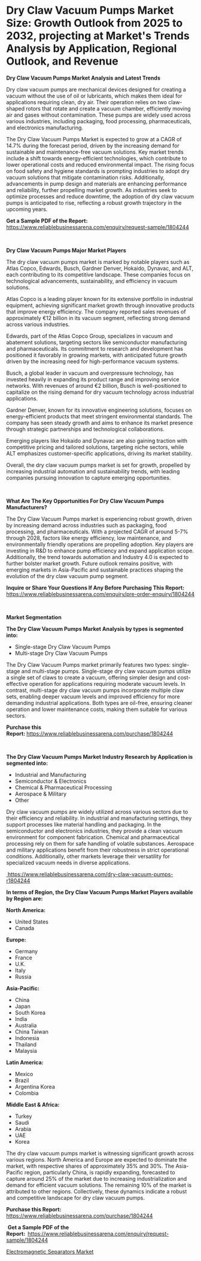 <p><h1>Dry Claw Vacuum Pumps Market Size: Growth Outlook from 2025 to 2032, projecting at Market's Trends Analysis by Application, Regional Outlook, and Revenue</h1></p><p><strong>Dry Claw Vacuum Pumps Market Analysis and Latest Trends</strong></p>
<p><p>Dry claw vacuum pumps are mechanical devices designed for creating a vacuum without the use of oil or lubricants, which makes them ideal for applications requiring clean, dry air. Their operation relies on two claw-shaped rotors that rotate and create a vacuum chamber, efficiently moving air and gases without contamination. These pumps are widely used across various industries, including packaging, food processing, pharmaceuticals, and electronics manufacturing.</p><p>The Dry Claw Vacuum Pumps Market is expected to grow at a CAGR of 14.7% during the forecast period, driven by the increasing demand for sustainable and maintenance-free vacuum solutions. Key market trends include a shift towards energy-efficient technologies, which contribute to lower operational costs and reduced environmental impact. The rising focus on food safety and hygiene standards is prompting industries to adopt dry vacuum solutions that mitigate contamination risks. Additionally, advancements in pump design and materials are enhancing performance and reliability, further propelling market growth. As industries seek to optimize processes and reduce downtime, the adoption of dry claw vacuum pumps is anticipated to rise, reflecting a robust growth trajectory in the upcoming years.</p></p>
<p><strong>Get a Sample PDF of the Report:&nbsp;</strong> <a href="https://www.reliablebusinessarena.com/enquiry/request-sample/1804244?utm_campaign=2238&utm_medium=2&utm_source=Github&utm_content=ia&utm_term=19022025&utm_id=dry-claw-vacuum-pumps">https://www.reliablebusinessarena.com/enquiry/request-sample/1804244</a></p>
<p>&nbsp;</p>
<p><strong>Dry Claw Vacuum Pumps Major Market Players</strong></p>
<p><p>The dry claw vacuum pumps market is marked by notable players such as Atlas Copco, Edwards, Busch, Gardner Denver, Hokaido, Dynavac, and ALT, each contributing to its competitive landscape. These companies focus on technological advancements, sustainability, and efficiency in vacuum solutions.</p><p>Atlas Copco is a leading player known for its extensive portfolio in industrial equipment, achieving significant market growth through innovative products that improve energy efficiency. The company reported sales revenues of approximately €12 billion in its vacuum segment, reflecting strong demand across various industries.</p><p>Edwards, part of the Atlas Copco Group, specializes in vacuum and abatement solutions, targeting sectors like semiconductor manufacturing and pharmaceuticals. Its commitment to research and development has positioned it favorably in growing markets, with anticipated future growth driven by the increasing need for high-performance vacuum systems.</p><p>Busch, a global leader in vacuum and overpressure technology, has invested heavily in expanding its product range and improving service networks. With revenues of around €2 billion, Busch is well-positioned to capitalize on the rising demand for dry vacuum technology across industrial applications.</p><p>Gardner Denver, known for its innovative engineering solutions, focuses on energy-efficient products that meet stringent environmental standards. The company has seen steady growth and aims to enhance its market presence through strategic partnerships and technological collaborations.</p><p>Emerging players like Hokaido and Dynavac are also gaining traction with competitive pricing and tailored solutions, targeting niche sectors, while ALT emphasizes customer-specific applications, driving its market stability.</p><p>Overall, the dry claw vacuum pumps market is set for growth, propelled by increasing industrial automation and sustainability trends, with leading companies pursuing innovation to capture emerging opportunities.</p></p>
<p>&nbsp;</p>
<p><strong>What Are The Key Opportunities For Dry Claw Vacuum Pumps Manufacturers?</strong></p>
<p><p>The Dry Claw Vacuum Pumps market is experiencing robust growth, driven by increasing demand across industries such as packaging, food processing, and pharmaceuticals. With a projected CAGR of around 5-7% through 2028, factors like energy efficiency, low maintenance, and environmentally friendly operations are propelling adoption. Key players are investing in R&D to enhance pump efficiency and expand application scope. Additionally, the trend towards automation and Industry 4.0 is expected to further bolster market growth. Future outlook remains positive, with emerging markets in Asia-Pacific and sustainable practices shaping the evolution of the dry claw vacuum pump segment.</p></p>
<p><strong>Inquire or Share Your Questions If Any Before Purchasing This Report:</strong> <a href="https://www.reliablebusinessarena.com/enquiry/pre-order-enquiry/1804244?utm_campaign=2238&utm_medium=2&utm_source=Github&utm_content=ia&utm_term=19022025&utm_id=dry-claw-vacuum-pumps">https://www.reliablebusinessarena.com/enquiry/pre-order-enquiry/1804244</a></p>
<p>&nbsp;</p>
<p><strong>Market Segmentation</strong></p>
<p><strong>The Dry Claw Vacuum Pumps Market Analysis by types is segmented into:</strong></p>
<p><ul><li>Single-stage Dry Claw Vacuum Pumps</li><li>Multi-stage Dry Claw Vacuum Pumps</li></ul></p>
<p><p>The Dry Claw Vacuum Pumps market primarily features two types: single-stage and multi-stage pumps. Single-stage dry claw vacuum pumps utilize a single set of claws to create a vacuum, offering simpler design and cost-effective operation for applications requiring moderate vacuum levels. In contrast, multi-stage dry claw vacuum pumps incorporate multiple claw sets, enabling deeper vacuum levels and improved efficiency for more demanding industrial applications. Both types are oil-free, ensuring cleaner operation and lower maintenance costs, making them suitable for various sectors.</p></p>
<p><strong>Purchase this Report:&nbsp;</strong><a href="https://www.reliablebusinessarena.com/purchase/1804244?utm_campaign=2238&utm_medium=2&utm_source=Github&utm_content=ia&utm_term=19022025&utm_id=dry-claw-vacuum-pumps">https://www.reliablebusinessarena.com/purchase/1804244</a></p>
<p>&nbsp;</p>
<p><strong>The Dry Claw Vacuum Pumps Market Industry Research by Application is segmented into:</strong></p>
<p><ul><li>Industrial and Manufacturing</li><li>Semiconductor & Electronics</li><li>Chemical & Pharmaceutical Processing</li><li>Aerospace & Military</li><li>Other</li></ul></p>
<p><p>Dry claw vacuum pumps are widely utilized across various sectors due to their efficiency and reliability. In industrial and manufacturing settings, they support processes like material handling and packaging. In the semiconductor and electronics industries, they provide a clean vacuum environment for component fabrication. Chemical and pharmaceutical processing rely on them for safe handling of volatile substances. Aerospace and military applications benefit from their robustness in strict operational conditions. Additionally, other markets leverage their versatility for specialized vacuum needs in diverse applications.</p></p>
<p><a href="https://www.reliablebusinessarena.com/dry-claw-vacuum-pumps-r1804244?utm_campaign=2238&utm_medium=2&utm_source=Github&utm_content=ia&utm_term=19022025&utm_id=dry-claw-vacuum-pumps">&nbsp;https://www.reliablebusinessarena.com/dry-claw-vacuum-pumps-r1804244</a></p>
<p><strong>In terms of Region, the Dry Claw Vacuum Pumps Market Players available by Region are:</strong></p>
<p>
    <p> <strong> North America: </strong>
        <ul>
            <li>United States</li>
            <li>Canada</li>
        </ul>
        </p> 
    <p> <strong> Europe: </strong>
        <ul>
            <li>Germany</li>
            <li>France</li>
            <li>U.K.</li>
            <li>Italy</li>
            <li>Russia</li>
        </ul>
        </p> 
    <p> <strong> Asia-Pacific: </strong>
        <ul>
            <li>China</li>
            <li>Japan</li>
            <li>South Korea</li>
            <li>India</li>
            <li>Australia</li>
            <li>China Taiwan</li>
            <li>Indonesia</li>
            <li>Thailand</li>
            <li>Malaysia</li>
        </ul>
        </p> 
    <p> <strong> Latin America: </strong>
        <ul>
            <li>Mexico</li>
            <li>Brazil</li>
            <li>Argentina Korea</li>
            <li>Colombia</li>
        </ul>
        </p> 
    <p> <strong> Middle East & Africa: </strong>
        <ul>
            <li>Turkey</li>
            <li>Saudi</li>
            <li>Arabia</li>
            <li>UAE</li>
            <li>Korea</li>
        </ul>
    </p>
    </p>
<p><p>The dry claw vacuum pumps market is witnessing significant growth across various regions. North America and Europe are expected to dominate the market, with respective shares of approximately 35% and 30%. The Asia-Pacific region, particularly China, is rapidly expanding, forecasted to capture around 25% of the market due to increasing industrialization and demand for efficient vacuum solutions. The remaining 10% of the market is attributed to other regions. Collectively, these dynamics indicate a robust and competitive landscape for dry claw vacuum pumps.</p></p>
<p><strong>Purchase this Report: </strong><a href="https://www.reliablebusinessarena.com/purchase/1804244?utm_campaign=2238&utm_medium=2&utm_source=Github&utm_content=ia&utm_term=19022025&utm_id=dry-claw-vacuum-pumps">https://www.reliablebusinessarena.com/purchase/1804244</a></p>
<p>&nbsp;<strong>Get a Sample PDF of the Report:&nbsp;&nbsp;</strong><a href="https://www.reliablebusinessarena.com/enquiry/request-sample/1804244?utm_campaign=2238&utm_medium=2&utm_source=Github&utm_content=ia&utm_term=19022025&utm_id=dry-claw-vacuum-pumps">https://www.reliablebusinessarena.com/enquiry/request-sample/1804244</a></p>
<p><strong></strong></p>
<p><p><a href="https://github.com/manesros8/Market-Research-Report-List-1/blob/main/electromagnetic-separators-market.md?utm_campaign=2238&utm_medium=2&utm_source=Github&utm_content=ia&utm_term=19022025&utm_id=dry-claw-vacuum-pumps">Electromagnetic Separators Market</a></p></p>